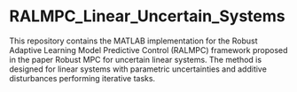 # RALMPC_Linear_Uncertain_Systems
This repository contains the MATLAB implementation for the Robust Adaptive Learning Model Predictive Control (RALMPC) framework proposed in the paper Robust MPC for uncertain linear systems. The method is designed for linear systems with parametric uncertainties and additive disturbances performing iterative tasks.
